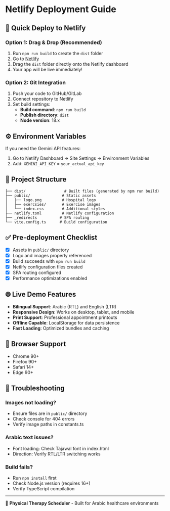 # Netlify Deployment Guide

## 🚀 Quick Deploy to Netlify

### Option 1: Drag & Drop (Recommended)
1. Run `npm run build` to create the `dist` folder
2. Go to [Netlify](https://app.netlify.com)
3. Drag the `dist` folder directly onto the Netlify dashboard
4. Your app will be live immediately!

### Option 2: Git Integration
1. Push your code to GitHub/GitLab
2. Connect repository to Netlify
3. Set build settings:
   - **Build command**: `npm run build`
   - **Publish directory**: `dist`
   - **Node version**: 18.x

## ⚙️ Environment Variables

If you need the Gemini API features:
1. Go to Netlify Dashboard → Site Settings → Environment Variables
2. Add: `GEMINI_API_KEY` = `your_actual_api_key`

## 📁 Project Structure

```
├── dist/                 # Built files (generated by npm run build)
├── public/              # Static assets
│   ├── logo.png         # Hospital logo
│   ├── exercsies/       # Exercise images
│   └── index.css        # Additional styles
├── netlify.toml         # Netlify configuration
├── _redirects          # SPA routing
└── vite.config.ts      # Build configuration
```

## ✅ Pre-deployment Checklist

- [x] Assets in `public/` directory
- [x] Logo and images properly referenced
- [x] Build succeeds with `npm run build`
- [x] Netlify configuration files created
- [x] SPA routing configured
- [x] Performance optimizations enabled

## 🌐 Live Demo Features

- **Bilingual Support**: Arabic (RTL) and English (LTR)
- **Responsive Design**: Works on desktop, tablet, and mobile
- **Print Support**: Professional appointment printouts
- **Offline Capable**: LocalStorage for data persistence
- **Fast Loading**: Optimized bundles and caching

## 📱 Browser Support

- Chrome 90+
- Firefox 90+
- Safari 14+
- Edge 90+

## 🔧 Troubleshooting

### Images not loading?
- Ensure files are in `public/` directory
- Check console for 404 errors
- Verify image paths in constants.ts

### Arabic text issues?
- Font loading: Check Tajawal font in index.html
- Direction: Verify RTL/LTR switching works

### Build fails?
- Run `npm install` first
- Check Node.js version (requires 16+)
- Verify TypeScript compilation

---

🏥 **Physical Therapy Scheduler** - Built for Arabic healthcare environments
